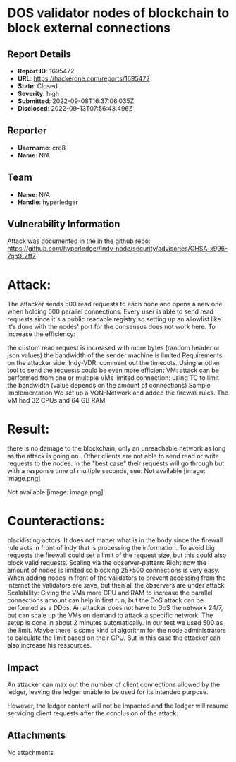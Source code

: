 # DOS validator nodes of blockchain to block external connections

## Report Details
- **Report ID**: 1695472
- **URL**: https://hackerone.com/reports/1695472
- **State**: Closed
- **Severity**: high
- **Submitted**: 2022-09-08T16:37:06.035Z
- **Disclosed**: 2022-09-13T07:56:43.496Z

## Reporter
- **Username**: cre8
- **Name**: N/A

## Team
- **Name**: N/A
- **Handle**: hyperledger

## Vulnerability Information
Attack was documented in the in the github repo: https://github.com/hyperledger/indy-node/security/advisories/GHSA-x996-7qh9-7ff7

# Attack:
The attacker sends 500 read requests to each node and opens a new one when
holding 500 parallel connections. Every user is able to send read requests
since it's a public readable registry so setting up an allowlist like it's
done with the nodes' port for the consensus does not work here. To increase
the efficiency:

the custom read request is increased with more bytes (random header or
json values)
the bandwidth of the sender machine is limited
Requirements on the attacker side:
Indy-VDR: comment out the timeouts. Using another tool to send the requests
could be even more efficient
VM: attack can be performed from one or multiple VMs limited connection: using
TC to limit the bandwidth (value depends on the amount of connections)
Sample Implementation
We set up a VON-Network and added the firewall rules. The VM had 32 CPUs
and 64 GB RAM

# Result:
there is no damage to the blockchain, only an unreachable network as long
as the attack is going on .
Other clients are not able to send read or write requests to the nodes. In
the "best case" their requests will go through but with a response time of
multiple seconds, see:
Not available [image: image.png]

Not available [image: image.png]

# Counteractions:
blacklisting actors: It does not matter what is in the body since the
firewall rule acts in front of indy that is processing the information. To
avoid big requests the firewall could set a limit of the request size, but
this could also block valid requests.
Scaling via the observer-pattern: Right now the amount of nodes is
limited so blocking 25*500 connections is very easy. When adding nodes in
front of the validators to prevent accessing from the internet the
validators are save, but then all the observers are under attack
Scalability: Giving the VMs more CPU and RAM to increase the parallel
connections amount can help in first run, but the DoS attack can be
performed as a DDos. An attacker does not have to DoS the network 24/7, but
can scale up the VMs on demand to attack a specific network. The setup is
done in about 2 minutes automatically. In our test we used 500 as the
limit. Maybe there is some kind of algorithm for the node administrators to
calculate the limit based on their CPU. But in this case the attacker can
also increase his ressources.

## Impact

An attacker can max out the number of client connections allowed by the ledger, leaving the ledger unable to be used for its intended purpose.

However, the ledger content will not be impacted and the ledger will resume servicing client requests after the conclusion of the attack.

## Attachments
No attachments
